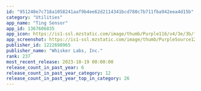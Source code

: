 ```yaml
---
id: "951240e7c718a1058241aaf9b4ee62d2114341bcd780c7b711fba942eea4d15b"
category: "Utilities"
app_name: "Ting Sensor"
app_id: 1367606835
app_icon: https://is1-ssl.mzstatic.com/image/thumb/Purple116/v4/3e/3b/f8/3e3bf8f8-7d2c-ca39-59a5-7ad693aec691/AppIcon-0-0-1x_U007emarketing-0-10-0-0-85-220.png/1024x1024bb.png
app_screenshot: https://is1-ssl.mzstatic.com/image/thumb/PurpleSource124/v4/b9/5f/de/b95fde26-2f4d-eedb-5d98-4cf4ae1bf8d4/b8c0e647-964e-43ff-a9b7-a931027fccdc_setup.png/1242x2688bb.png
publisher_id: 1222698965
publisher_name: "Whisker Labs, Inc."
rank: 237
most_recent_release: 2023-10-19 00:00:00
release_count_in_past_year: 6
release_count_in_past_year_category: 12
release_count_in_past_year_top_in_category: 26
---
```

